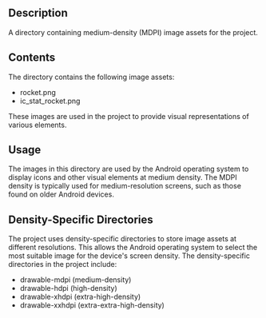 ## Description

A directory containing medium-density (MDPI) image assets for the project.


## Contents

The directory contains the following image assets:
* rocket.png
* ic_stat_rocket.png

These images are used in the project to provide visual representations of various elements.


## Usage

The images in this directory are used by the Android operating system to display icons and other visual elements at medium density. The MDPI density is typically used for medium-resolution screens, such as those found on older Android devices.


## Density-Specific Directories

The project uses density-specific directories to store image assets at different resolutions. This allows the Android operating system to select the most suitable image for the device's screen density. The density-specific directories in the project include:
* drawable-mdpi (medium-density)
* drawable-hdpi (high-density)
* drawable-xhdpi (extra-high-density)
* drawable-xxhdpi (extra-extra-high-density)



